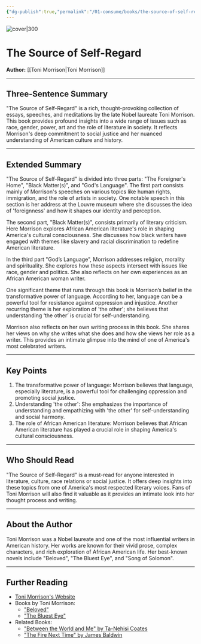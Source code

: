 ```yaml
---
{"dg-publish":true,"permalink":"/01-consume/books/the-source-of-self-regard/","title":"The Source of Self-Regard","tags":["literature","self-esteem","self-perception","personal","growth","self-awareness"]}
---
```



![cover|300](http://books.google.com/books/content?id=K-jEDwAAQBAJ&printsec=frontcover&img=1&zoom=1&source=gbs_api)
# The Source of Self-Regard
**Author:** [[Toni Morrison\|Toni Morrison]]

---

## Three-Sentence Summary
"The Source of Self-Regard" is a rich, thought-provoking collection of essays, speeches, and meditations by the late Nobel laureate Toni Morrison. This book provides profound insights into a wide range of issues such as race, gender, power, art and the role of literature in society. It reflects Morrison's deep commitment to social justice and her nuanced understanding of American culture and history.

---

## Extended Summary
"The Source of Self-Regard" is divided into three parts: "The Foreigner's Home", "Black Matter(s)", and "God's Language". The first part consists mainly of Morrison's speeches on various topics like human rights, immigration, and the role of artists in society. One notable speech in this section is her address at the Louvre museum where she discusses the idea of 'foreignness' and how it shapes our identity and perception.

The second part, "Black Matter(s)", consists primarily of literary criticism. Here Morrison explores African American literature's role in shaping America's cultural consciousness. She discusses how black writers have engaged with themes like slavery and racial discrimination to redefine American literature.

In the third part "God’s Language", Morrison addresses religion, morality and spirituality. She explores how these aspects intersect with issues like race, gender and politics. She also reflects on her own experiences as an African American woman writer.

One significant theme that runs through this book is Morrison’s belief in the transformative power of language. According to her, language can be a powerful tool for resistance against oppression and injustice. Another recurring theme is her exploration of 'the other'; she believes that understanding ‘the other’ is crucial for self-understanding.

Morrison also reflects on her own writing process in this book. She shares her views on why she writes what she does and how she views her role as a writer. This provides an intimate glimpse into the mind of one of America's most celebrated writers.

---

## Key Points
1. The transformative power of language: Morrison believes that language, especially literature, is a powerful tool for challenging oppression and promoting social justice.
2. Understanding 'the other': She emphasizes the importance of understanding and empathizing with 'the other' for self-understanding and social harmony.
3. The role of African American literature: Morrison believes that African American literature has played a crucial role in shaping America's cultural consciousness.

---

## Who Should Read
"The Source of Self-Regard" is a must-read for anyone interested in literature, culture, race relations or social justice. It offers deep insights into these topics from one of America's most respected literary voices. Fans of Toni Morrison will also find it valuable as it provides an intimate look into her thought process and writing.

---

## About the Author
Toni Morrison was a Nobel laureate and one of the most influential writers in American history. Her works are known for their vivid prose, complex characters, and rich exploration of African American life. Her best-known novels include "Beloved", "The Bluest Eye", and "Song of Solomon".

---

## Further Reading
- [Toni Morrison's Website](https://www.tonimorrisonsociety.org/)
- Books by Toni Morrison:
  - ["Beloved"](https://www.amazon.com/Beloved-Toni-Morrison/dp/1400033411)
  - ["The Bluest Eye"](https://www.amazon.com/Bluest-Eye-Vintage-International/dp/0307278441)
- Related Books:
  - ["Between the World and Me" by Ta-Nehisi Coates](https://www.amazon.com/Between-World-Me-Ta-Nehisi-Coates/dp/0812993543)
  - ["The Fire Next Time" by James Baldwin](https://www.amazon.com/Fire-Next-Time-James-Baldwin/dp/067974472X)
